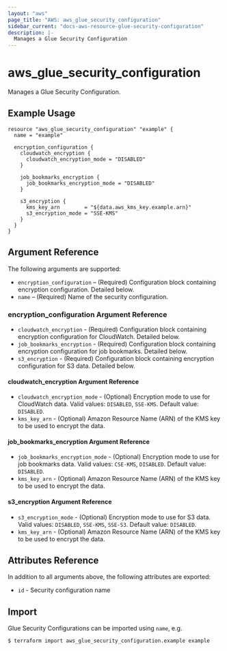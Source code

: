 ```yaml
---
layout: "aws"
page_title: "AWS: aws_glue_security_configuration"
sidebar_current: "docs-aws-resource-glue-security-configuration"
description: |-
  Manages a Glue Security Configuration
---
```


# aws_glue_security_configuration

Manages a Glue Security Configuration.

## Example Usage

```hcl
resource "aws_glue_security_configuration" "example" {
  name = "example"

  encryption_configuration {
    cloudwatch_encryption {
      cloudwatch_encryption_mode = "DISABLED"
    }

    job_bookmarks_encryption {
      job_bookmarks_encryption_mode = "DISABLED"
    }

    s3_encryption {
      kms_key_arn        = "${data.aws_kms_key.example.arn}"
      s3_encryption_mode = "SSE-KMS"
    }
  }
}
```

## Argument Reference

The following arguments are supported:

* `encryption_configuration` – (Required) Configuration block containing encryption configuration. Detailed below.
* `name` – (Required) Name of the security configuration.

### encryption_configuration Argument Reference

* `cloudwatch_encryption` - (Required) Configuration block containing encryption configuration for CloudWatch. Detailed below.
* `job_bookmarks_encryption` - (Required) Configuration block containing encryption configuration for job bookmarks. Detailed below.
* `s3_encryption` - (Required) Configuration block containing encryption configuration for S3 data. Detailed below.

#### cloudwatch_encryption Argument Reference

* `cloudwatch_encryption_mode` - (Optional) Encryption mode to use for CloudWatch data. Valid values: `DISABLED`, `SSE-KMS`. Default value: `DISABLED`.
* `kms_key_arn` - (Optional) Amazon Resource Name (ARN) of the KMS key to be used to encrypt the data.

#### job_bookmarks_encryption Argument Reference

* `job_bookmarks_encryption_mode` - (Optional) Encryption mode to use for job bookmarks data. Valid values: `CSE-KMS`, `DISABLED`. Default value: `DISABLED`.
* `kms_key_arn` - (Optional) Amazon Resource Name (ARN) of the KMS key to be used to encrypt the data.

#### s3_encryption Argument Reference

* `s3_encryption_mode` - (Optional) Encryption mode to use for S3 data. Valid values: `DISABLED`, `SSE-KMS`, `SSE-S3`. Default value: `DISABLED`.
* `kms_key_arn` - (Optional) Amazon Resource Name (ARN) of the KMS key to be used to encrypt the data.

## Attributes Reference

In addition to all arguments above, the following attributes are exported:

* `id` - Security configuration name

## Import

Glue Security Configurations can be imported using `name`, e.g.

```
$ terraform import aws_glue_security_configuration.example example
```
